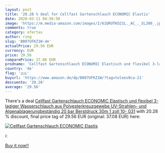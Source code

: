 ```yaml
---
layout: post
title: '20.28 % deal for Cellfast Gartenschlauch ECONOMIC Elastis'
date: 2020-03-11 04:56:50
image: 'https://m.media-amazon.com/images/I/61QRUTKO21L._AC_._SL200_.jpg'
comments: true
category: ofertas
author: ring
slug: 'B007UFKZ1W-de'
actualPrice: 29.56 EUR
currency: EUR
price: 29.56
comparePrice: 37.08 EUR
prodname: 'Cellfast Gartenschlauch ECONOMIC Elastisch und flexibel 3-lagiger Wasserschlauch aus Polyesterkreuzgewebe  UV-Strahlen- und Algenablagerungbeständig 20 bar Berstdruck  30m  1 zoll  10- 031'
country: 'de'
flag: '🇩🇪'
buyurl: 'https://www.amazon.de/dp/B007UFKZ1W/?tag=tolees0ca-21'
descuento: '20.28'
average: '29.56'
---
```


There's a deal [Cellfast Gartenschlauch ECONOMIC Elastisch und flexibel 3-lagiger Wasserschlauch aus Polyesterkreuzgewebe  UV-Strahlen- und Algenablagerungbeständig 20 bar Berstdruck  30m  1 zoll  10- 031](https://www.amazon.de/dp/B007UFKZ1W/?tag=tolees0ca-21)  with  20.28 % discount, final price tag of  29.56 EUR (original: 37.08 EUR) here:

[![Cellfast Gartenschlauch ECONOMIC Elastis](https://m.media-amazon.com/images/I/61QRUTKO21L._AC_._SL200_.jpg)](https://www.amazon.de/dp/B007UFKZ1W/?tag=tolees0ca-21)

ℹ️:


[Buy it now!!](https://www.amazon.de/dp/B007UFKZ1W/?tag=tolees0ca-21)
